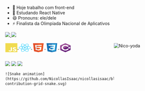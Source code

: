 - 🔭 Hoje trabalho com front-end
- 🌱 Estudando React Native
- 😄 Pronouns: ele/dele
- ⚡ Finalista da Olimpiada Nacional de Aplicativos
<div>
  <a href="https://github.com/NicollasIsaac">
  <img height="180em" src="https://github-readme-stats.vercel.app/api?username=nicollasisaac&show_iconstrue&theme=dracula&include_all_commits=true&count_private=true"/>
  <img height="180em" src="https://github-readme-stats.vercel.app/api/top-langs/?username=nicollasisaac&layout=compact&langs_count=16&show_iconstrue&theme=dracula&include_all_commits=true&count_private=true"/>
</div>
 <div style="display: inline_block"><br>
  <img align="center" alt="Nico-Js" height="30" width="40" src="https://raw.githubusercontent.com/devicons/devicon/master/icons/javascript/javascript-plain.svg">
  <img align="center" alt="Nico-React" height="30" width="40" src="https://raw.githubusercontent.com/devicons/devicon/master/icons/react/react-original.svg">
  <img align="center" alt="Nico-HTML" height="30" width="40" src="https://raw.githubusercontent.com/devicons/devicon/master/icons/html5/html5-original.svg">
  <img align="center" alt="Nico-CSS" height="30" width="40" src="https://raw.githubusercontent.com/devicons/devicon/master/icons/css3/css3-original.svg">
  <img align="center" alt="Nico-Csharp" height="30" width="40" src="https://raw.githubusercontent.com/devicons/devicon/master/icons/csharp/csharp-original.svg">
  <img align="right" alt="Nico-yoda" height="120" width="150" src="https://1.bp.blogspot.com/-2s7KEKQXE5Y/XgBnpZVYByI/AAAAAAAAMDE/ZDu7dDxbWxs-ZZIm_BoOX8HtoYDcuqMxgCLcBGAsYHQ/s1600/10%2BStatic%2BShock%2B%2528Super%2BChoque%2529%2Bhttpsnegro-geek-nerd.blogspot.com.gif">
</div>

  ##
 <div>
  <a href="https://instagram.com/nicollas.isaac9" target="_blank"><img src="https://img.shields.io/badge/-Instagram-%23E4405F?style=for-the-badge&logo=instagram&logoColor=white" target="_blank"></a>
  <a href = "mailto:nicollasisaac012@gmail.com"><img src="https://img.shields.io/badge/-Gmail-%23333?style=for-the-badge&logo=gmail&logoColor=white" target="_blank"></a>
  <a href="https://www.linkedin.com/in/nicollas-isaac/" target="_blank"><img src="https://img.shields.io/badge/-LinkedIn-%230077B5?style=for-the-badge&logo=linkedin&logoColor=white" target="_blank"></a> 
   
    ![Snake animation](https://github.com/NicollasIsaac/nicollasisaac/blob/output/github-contribution-grid-snake.svg)
   
 </div>
 
